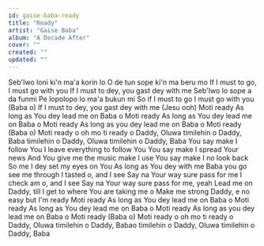 ```yaml
---
id: gaise-baba-ready
title: "Ready"
artist: "Gaise Baba"
album: "A Decade After"
cover: ""
created: ""
updated: ""
---
```


Seb'Iwo loni ki'n ma'a korin lo
O de tun sope ki'n ma beru mo
If I must to go, I must go with you
If I must to dey, you gast dey with me
Seb'Iwo lo sope a da funmi
Pe lopolopo lo ma'a bukun mi
So if I must to go I must go with you (Baba o)
If I must to dey, you gast dey with me (Jesu ooh)
Moti ready
As long as You dey lead me on Baba o
Moti ready
As long as You dey lead me on Baba o
Moti ready
As long as you dey lead me on Baba o
Moti ready (Baba o)
Moti ready o oh
mo ti ready o Daddy, Oluwa timilehin o Daddy, Baba
timilehin o Daddy, Oluwa timilehin o Daddy, Baba
You say make I follow You
I leave everything to follow You
You say make I spread Your news
And You give me the music make I use
You say make I no look back
So me I dey set my eyes on You
As long as You dey with me
Baba you go see me through
I tasted o, and I see
Say na Your way sure pass for me
I check am o, and I see
Say na Your way sure pass for me, yeah
Lead me on Daddy, till I get to where You are taking me o
Make me strong Daddy, e no easy but I'm ready
Moti ready
As long as You dey lead me on Baba o
Moti ready
As long as You dey lead me on Baba o
Moti ready
As long as you dey lead me on Baba o
Moti ready (Baba o)
Moti ready o oh
mo ti ready o Daddy, Oluwa timilehin o Daddy, Babao
timilehin o Daddy, Oluwa timilehin o Daddy, Baba